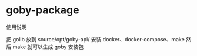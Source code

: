 # goby-package
使用说明

把 golib 放到 source/opt/goby-api/
安装 docker、docker-compose、make 然后 make 就可以生成 goby 安装包